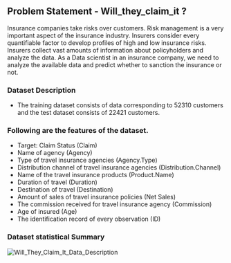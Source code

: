 ## Problem Statement - Will_they_claim_it ? 

Insurance companies take risks over customers. Risk management is a very important aspect of the insurance industry. Insurers consider every quantifiable factor to develop profiles of high and low insurance risks. Insurers collect vast amounts of information about policyholders and analyze the data. As a Data scientist in an insurance company, we need to analyze the available data and predict whether to sanction the insurance or not.

### Dataset Description
   
  * The training dataset consists of data corresponding to 52310 customers and the test dataset consists of 22421 customers.
        
        
        

### Following are the features of the dataset.

* Target: Claim Status (Claim)
* Name of agency (Agency)
* Type of travel insurance agencies (Agency.Type)
* Distribution channel of travel insurance agencies (Distribution.Channel)
* Name of the travel insurance products (Product.Name)
* Duration of travel (Duration)
* Destination of travel (Destination)
* Amount of sales of travel insurance policies (Net Sales)
* The commission received for travel insurance agency (Commission)
* Age of insured (Age)
* The identification record of every observation (ID)

### Dataset statistical Summary

![Will_They_Claim_It_Data_Description](https://user-images.githubusercontent.com/60111157/106393383-c7dddd00-641c-11eb-9ef1-e6c26dbb78ca.PNG)
